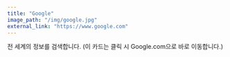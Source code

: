 ```yaml
---
title: "Google"
image_path: "/img/google.jpg" 
external_link: "https://www.google.com"
---
```


전 세계의 정보를 검색합니다.
(이 카드는 클릭 시 Google.com으로 바로 이동합니다.)